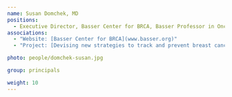 ```yaml
---
name: Susan Domchek, MD
positions:
  - Executive Director, Basser Center for BRCA, Basser Professor in Oncology, University of Pennsylvania
associations:
  - "Website: [Basser Center for BRCA](www.basser.org)"
  - "Project: [Devising new strategies to track and prevent breast cancer development in BRCA mutation carriers](projects#devising-new-strategies-to-track-and-prevent-breast-cancer-development-in-brca-mutation-carriers)"

photo: people/domchek-susan.jpg

group: principals

weight: 10
---
```

